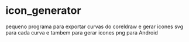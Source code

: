 # icon_generator

pequeno programa para exportar curvas do coreldraw e gerar icones svg para cada curva e tambem para gerar icones png para Android

